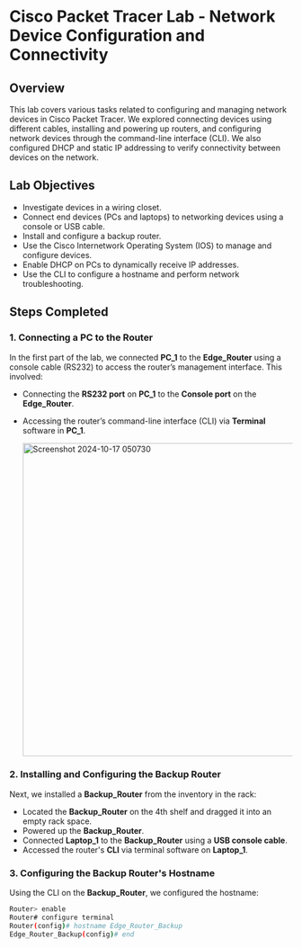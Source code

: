 # Cisco Packet Tracer Lab - Network Device Configuration and Connectivity

## Overview
This lab covers various tasks related to configuring and managing network devices in Cisco Packet Tracer. We explored connecting devices using different cables, installing and powering up routers, and configuring network devices through the command-line interface (CLI). We also configured DHCP and static IP addressing to verify connectivity between devices on the network.

## Lab Objectives
- Investigate devices in a wiring closet.
- Connect end devices (PCs and laptops) to networking devices using a console or USB cable.
- Install and configure a backup router.
- Use the Cisco Internetwork Operating System (IOS) to manage and configure devices.
- Enable DHCP on PCs to dynamically receive IP addresses.
- Use the CLI to configure a hostname and perform network troubleshooting.

## Steps Completed

### 1. Connecting a PC to the Router
In the first part of the lab, we connected **PC_1** to the **Edge_Router** using a console cable (RS232) to access the router’s management interface. This involved:
- Connecting the **RS232 port** on **PC_1** to the **Console port** on the **Edge_Router**.
- Accessing the router’s command-line interface (CLI) via **Terminal** software in **PC_1**.

  <img width="557" alt="Screenshot 2024-10-17 050730" src="https://github.com/user-attachments/assets/a13c2b8e-6161-47b8-bb30-87cae6534263">


### 2. Installing and Configuring the Backup Router
Next, we installed a **Backup_Router** from the inventory in the rack:
- Located the **Backup_Router** on the 4th shelf and dragged it into an empty rack space.
- Powered up the **Backup_Router**.
- Connected **Laptop_1** to the **Backup_Router** using a **USB console cable**.
- Accessed the router's **CLI** via terminal software on **Laptop_1**.

### 3. Configuring the Backup Router's Hostname
Using the CLI on the **Backup_Router**, we configured the hostname:
```bash
Router> enable
Router# configure terminal
Router(config)# hostname Edge_Router_Backup
Edge_Router_Backup(config)# end








